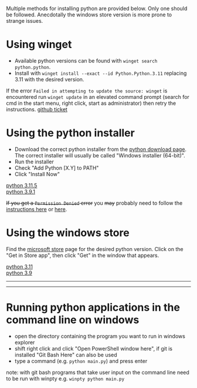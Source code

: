 
Multiple methods for installing python are provided below. Only one should be followed. Anecdotally the windows store version is more prone to strange issues.

# Using winget

* Available python versions can be found with `winget search python.python`.
* Install with `winget install --exact --id Python.Python.3.11` replacing 3.11 with the desired version.

If the error `Failed in attempting to update the source: winget` is encountered run `winget update` in an elevated command prompt (search for cmd in the start menu, right click, start as administrator) then retry the instructions.
[github ticket](https://github.com/microsoft/winget-cli/issues/1656#issuecomment-1539002808)

# Using the python installer

* Download the correct python installer from the [python download page](https://www.python.org/downloads/). The correct installer will usually be called "Windows installer (64-bit)".
* Run the installer
* Check "Add Python [X.Y] to PATH"
* Click "Install Now"

[python 3.11.5](https://www.python.org/ftp/python/3.11.5/python-3.11.5-amd64.exe)  
[python 3.9.1](https://www.python.org/ftp/python/3.9.1/python-3.9.1-amd64.exe)

~~If you get a `Permission Denied` error~~ you ~~may~~ probably need to follow the [instructions here](https://stackoverflow.com/questions/56974927/permission-denied-trying-to-run-python-on-windows-10/57168165#57168165) or [here](https://stackoverflow.com/questions/58754860/cmd-opens-window-sto,re-when-i-type-python).

# Using the windows store

Find the [microsoft store](https://apps.microsoft.com/store/apps) page for the desired python version. Click on the "Get in Store app", then click "Get" in the window that appears.

[python 3.11](https://apps.microsoft.com/store/detail/python-311/9NRWMJP3717K)  
[python 3.9](https://www.microsoft.com/en-us/p/python-39/9p7qfqmjrfp7)

---
---

# Running python applications in the command line on windows

* open the directory containing the program you want to run in windows explorer
* shift right click and click "Open PowerShell window here", if git is installed "Git Bash Here" can also be used
* type a command (e.g. `python main.py`) and press enter

note: with git bash programs that take user input on the command line need to be run with winpty e.g. `winpty python main.py`
